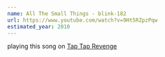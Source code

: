 ```yaml
---
name: All The Small Things - blink-182
url: https://www.youtube.com/watch?v=9Ht5RZpzPqw
estimated_year: 2010
---
```


playing this song on [Tap Tap Revenge](https://en.wikipedia.org/wiki/Tap_Tap_Revenge)
